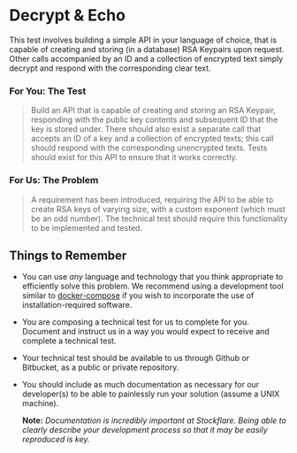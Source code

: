 # Decrypt & Echo

This test involves building a simple API in your language of choice, that is capable of creating and storing (in a database) RSA Keypairs upon request. Other calls accompanied by an ID and a collection of encrypted text simply decrypt and respond with the corresponding clear text.

### For You: The Test

> Build an API that is capable of creating and storing an RSA Keypair, responding with the public key contents and subsequent ID that the key is stored under. There should also exist a separate call that accepts an ID of a key and a collection of encrypted texts; this call should respond with the corresponding unencrypted texts. Tests should exist for this API to ensure that it works correctly.

### For Us: The Problem

> A requirement has been introduced, requiring the API to be able to create RSA keys of varying size, with a custom exponent (which must be an odd number). The technical test should require this functionality to be implemented and tested.

## Things to Remember

* You can use _any_ language and technology that you think appropriate to efficiently solve this problem. We recommend using a development tool similar to [docker-compose](https://docs.docker.com/compose/) if you wish to incorporate the use of installation-required software.

* You are composing a technical test for us to complete for you. Document and instruct us in a way you would expect to receive and complete a technical test.

* Your technical test should be available to us through Github or Bitbucket, as a public or private repository.

* You should include as much documentation as necessary for our developer(s) to be able to painlessly run your solution (assume a UNIX machine).

  **Note:** _Documentation is incredibly important at Stockflare. Being able to clearly describe your development process so that it may be easily reproduced is key._
